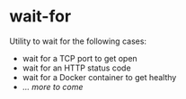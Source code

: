 # wait-for #

Utility to wait for the following cases:

 - wait for a TCP port to get open
 - wait for an HTTP status code
 - wait for a Docker container to get healthy
 - _... more to come_
